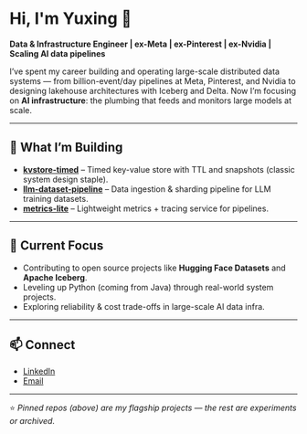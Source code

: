 # Hi, I'm Yuxing 👋

**Data & Infrastructure Engineer | ex-Meta | ex-Pinterest | ex-Nvidia | Scaling AI data pipelines**

I’ve spent my career building and operating large-scale distributed data systems — from billion-event/day pipelines at Meta, Pinterest, and Nvidia to designing lakehouse architectures with Iceberg and Delta. Now I’m focusing on **AI infrastructure**: the plumbing that feeds and monitors large models at scale.

---

## 🔧 What I’m Building
- **[kvstore-timed](https://github.com/weiyuxing22/kvstore-timed)** – Timed key-value store with TTL and snapshots (classic system design staple).  
- **[llm-dataset-pipeline](https://github.com/weiyuxing22/llm-dataset-pipeline)** – Data ingestion & sharding pipeline for LLM training datasets.  
- **[metrics-lite](https://github.com/weiyuxing22/metrics-lite)** – Lightweight metrics + tracing service for pipelines.

---

## 🌱 Current Focus
- Contributing to open source projects like **Hugging Face Datasets** and **Apache Iceberg**.  
- Leveling up Python (coming from Java) through real-world system projects.  
- Exploring reliability & cost trade-offs in large-scale AI data infra.

---

## 📫 Connect
- [LinkedIn](https://www.linkedin.com/in/yuxingwei)  
- [Email](mailto:yuxing.wei22@gmail.com)

---

⭐️ *Pinned repos (above) are my flagship projects — the rest are experiments or archived.*
